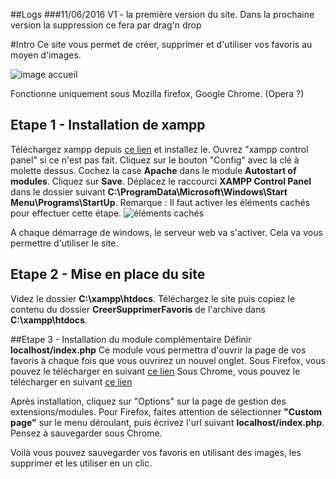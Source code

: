 ##Logs
###11/06/2016
V1 - la première version du site. Dans la prochaine version la suppression ce fera par drag'n drop

#Intro
Ce site vous permet de créer, supprimer et d'utiliser vos favoris au moyen d'images.

![image accueil](http://tomdarneix.com/Capture.PNG)

Fonctionne uniquement sous Mozilla firefox, Google Chrome. (Opera ?)

## Etape 1 - Installation de xampp
Téléchargez xampp depuis [ce lien](https://www.apachefriends.org/fr/download.html) et installez le.
Ouvrez "xampp control panel" si ce n'est pas fait.
Cliquez sur le bouton "Config" avec la clé à molette dessus.
Cochez la case **Apache** dans le module **Autostart of modules**.
Cliquez sur **Save**.
Déplacez le raccourci **XAMPP Control Panel** dans le dossier suivant **C:\ProgramData\Microsoft\Windows\Start Menu\Programs\StartUp**.
Remarque : Il faut activer les éléments cachés pour effectuer cette étape.
![éléments cachés](http://tomdarneix.com/87235667c9.png)

A chaque démarrage de windows, le serveur web va s'activer. Cela va vous permettre d'utiliser le site.

## Etape 2 - Mise en place du site
Videz le dossier **C:\xampp\htdocs**.
Téléchargez le site puis copiez le contenu du dossier **CreerSupprimerFavoris** de l'archive dans **C:\xampp\htdocs**.

##Etape 3 - Installation du module complémentaire
Définir **localhost/index.php**
Ce module vous permettra d'ouvrir la page de vos favoris à chaque fois que vous ouvrirez un nouvel onglet.
Sous Firefox, vous pouvez le télécharger en suivant [ce lien](https://addons.mozilla.org/fr/firefox/addon/new-tab-override/?src=search)
Sous Chrome, vous pouvez le télécharger en suivant [ce lien](https://chrome.google.com/webstore/detail/new-tab-redirect/icpgjfneehieebagbmdbhnlpiopdcmna?hl=fr)

Après installation, cliquez sur "Options" sur la page de gestion des extensions/modules.
Pour Firefox, faites attention de sélectionner **"Custom page"** sur le menu déroulant, puis écrivez l'url suivant **localhost/index.php**.
Pensez à sauvegarder sous Chrome.

Voilà vous pouvez sauvegarder vos favoris en utilisant des images, les supprimer et les utiliser en un clic.
